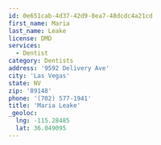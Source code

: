 ```yaml
---
id: 0e651cab-4d37-42d9-8ea7-48dcdc4a21cd
first_name: Maria
last_name: Leake
license: DMD
services:
  - Dentist
category: Dentists
address: '9592 Delivery Ave'
city: 'Las Vegas'
state: NV
zip: '89148'
phone: '(702) 577-1941'
title: 'Maria Leake'
_geoloc:
  lng: -115.28485
  lat: 36.049095
---
```

